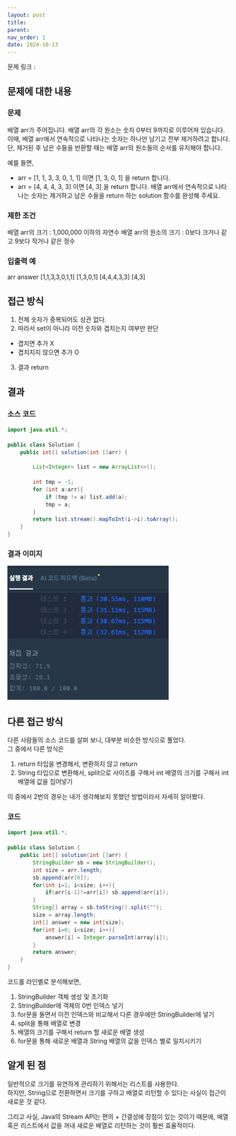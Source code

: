 ```yaml
---
layout: post
title:
parent:
nav_order: 1
date: 2024-10-13
---
```


문제 링크 : []()

## 문제에 대한 내용

### 문제

배열 arr가 주어집니다. 배열 arr의 각 원소는 숫자 0부터 9까지로 이루어져 있습니다. 이때, 배열 arr에서 연속적으로 나타나는 숫자는 하나만 남기고 전부 제거하려고 합니다. 단, 제거된 후 남은 수들을 반환할 때는 배열 arr의 원소들의 순서를 유지해야 합니다.

예를 들면,

- arr = [1, 1, 3, 3, 0, 1, 1] 이면 [1, 3, 0, 1] 을 return 합니다.
- arr = [4, 4, 4, 3, 3] 이면 [4, 3] 을 return 합니다.
  배열 arr에서 연속적으로 나타나는 숫자는 제거하고 남은 수들을 return 하는 solution 함수를 완성해 주세요.

### 제한 조건

배열 arr의 크기 : 1,000,000 이하의 자연수
배열 arr의 원소의 크기 : 0보다 크거나 같고 9보다 작거나 같은 정수

### 입출력 예

arr answer
[1,1,3,3,0,1,1] [1,3,0,1]
[4,4,4,3,3] [4,3]

## 접근 방식

1. 전체 숫자가 중복되어도 상관 없다.
2. 따라서 set이 아니라 이전 숫자와 겹치는지 여부만 판단

- 겹치면 추가 X
- 겹치지지 않으면 추가 O

3. 결과 return

## 결과

### 소스 코드

```java
import java.util.*;

public class Solution {
    public int[] solution(int []arr) {

        List<Integer> list = new ArrayList<>();

        int tmp = -1;
        for (int a:arr){
            if (tmp != a) list.add(a);
            tmp = a;
        }
        return list.stream().mapToInt(i->i).toArray();
    }
}
```

### 결과 이미지

![alt text](/공부/코딩-테스트-공부/image-1.png)

## 다른 접근 방식

다른 사람들의 소스 코드를 살펴 보니, 대부분 비슷한 방식으로 풀었다.  
그 중에서 다른 방식은

1. return 타입을 변경해서, 변환하지 않고 return
2. String 타입으로 변환해서, split으로 사이즈를 구해서 int 배열의 크기를 구해서 int 배열에 값을 집어넣기

이 중에서 2번의 경우는 내가 생각해보지 못했던 방법이라서 자세히 알아봤다.

### 코드

```java
import java.util.*;

public class Solution {
    public int[] solution(int []arr) {
        StringBuilder sb = new StringBuilder();
        int size = arr.length;
        sb.append(arr[0]);
        for(int i=1; i<size; i++){
            if(arr[i-1]!=arr[i]) sb.append(arr[i]);
        }
        String[] array = sb.toString().split("");
        size = array.length;
        int[] answer = new int[size];
        for(int i=0; i<size; i++){
            answer[i] = Integer.parseInt(array[i]);
        }
        return answer;
    }
}
```

코드를 라인별로 분석해보면,

1. StringBuilder 객체 생성 및 초기화
2. StringBuilder에 객체의 0번 인덱스 넣기
3. for문을 돌면서 이전 인덱스와 비교해서 다른 경우에만 StringBuilder에 넣기
4. split을 통해 배열로 변경
5. 배열의 크기를 구해서 return 할 새로운 배열 생성
6. for문을 통해 새로운 배열과 String 배열의 값을 인덱스 별로 일치시키기

## 알게 된 점

일반적으로 크기를 유연하게 관리하기 위해서는 리스트를 사용한다.  
하지만, String으로 전환하면서 크기를 구하고 배열로 리턴할 수 있다는 사실이 접근이 새로운 것 같다.

그리고 사실, Java의 Stream API는 편의 + 간결성에 장점이 있는 것이기 때문에, 배열 혹은 리스트에서 값을 꺼내 새로운 배열로 리턴하는 것이 훨씬 효율적이다.

